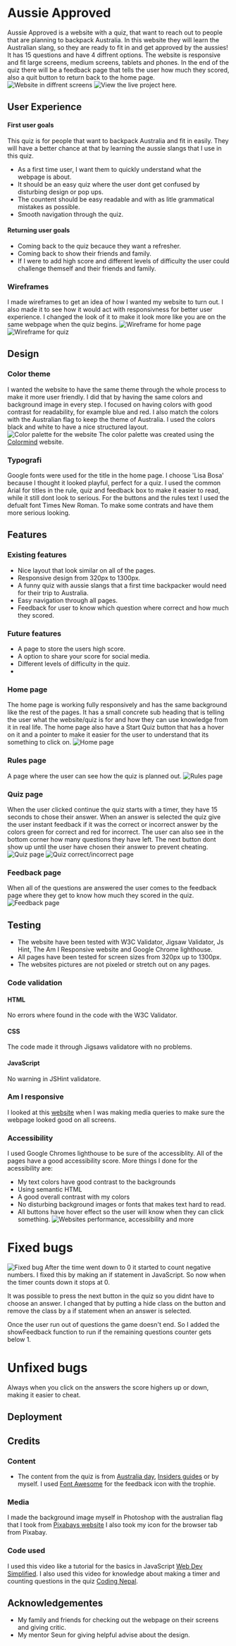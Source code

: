 # Aussie Approved
Aussie Approved is a website with a quiz, that want to reach out to people that are planning to backpack Australia. In this website they will learn the Australian slang, so they are ready to fit in and get approved by the aussies!
It has 15 questions and have 4 diffrent options. The website is responsive and fit large screens, medium screens, tablets and phones. In the end of the quiz there will be a feedback page that tells the user how much they scored, also a quit button to return back to the home page.
![Website in diffrent screens](assets/readme-images/responsive.JPG)
![View the live project here.](länk)

## User Experience

#### First user goals
This quiz is for people that want to backpack Australia and fit in easily. They will have a better chance at that by learning the aussie slangs that I use in this quiz.
- As a first time user, I want them to quickly understand what the webpage is about. 
- It should be an easy quiz where the user dont get confused by disturbing design or pop ups.
- The countent should be easy readable and with as litle grammatical mistakes as possible.
- Smooth navigation through the quiz.

#### Returning user goals
- Coming back to the quiz becauce they want a refresher.
- Coming back to show their friends and family.
- If I were to add high score and different levels of difficulty the user could challenge themself and their friends and family.

### Wireframes
I made wireframes to get an idea of how I wanted my website to turn out. I also made it to see how it would act with responsivness for better user experience. I changed the look of it to make it look more like you are on the same webpage when the quiz begins.
![Wireframe for home page](assets/readme-images/wireframes.JPG)
![Wireframe for quiz](assets/readme-images/questions-wireframes.JPG)

## Design

### Color theme
I wanted the website to have the same theme through the whole process to make it more user friendly. I did that by having the same colors and background image in every step. I focused on having colors with good contrast for readability, for example blue and red. I also match the colors with the Australian flag to keep the theme of Australia. I used the colors black and white to have a nice structured layout.
![Color palette for the website](assets/readme-images/colors.JPG)
The color palette was created using the [Colormind](https://colormind.io/) website.

### Typografi
Google fonts were used for the title in the home page. I choose 'Lisa Bosa' because I thought it looked playful, perfect for a quiz. I used the common Arial for titles in the rule, quiz and feedback box to make it easier to read, while it still dont look to serious. For the buttons and the rules text I used the defualt font Times New Roman. To make some contrats and have them more serious looking. 

## Features

### Existing features

- Nice layout that look similar on all of the pages.
- Responsive design from 320px to 1300px.
- A funny quiz with aussie slangs that a first time backpacker would need for their trip to Australia.
- Easy navigation through all pages.
- Feedback for user to know which question where correct and how much they scored.
  
### Future features
- A page to store the users high score.
- A option to share your score for social media.
- Different levels of difficulty in the quiz.
- 
### Home page
The home page is working fully responsively and has the same background like the rest of the pages. It has a small concrete sub heading that is telling the user what the website/quiz is for and how they can use knowledge from it in real life. The home page also have a Start Quiz button that has a hover on it and a pointer to make it easier for the user to understand that its something to click on.
![Home page](assets/readme-images/home-page.JPG)

### Rules page
A page where the user can see how the quiz is planned out.
![Rules page](assets/readme-images/rules-page.JPG)

### Quiz page
When the user clicked continue the quiz starts with a timer, they have 15 seconds to chose their answer. When an answer is selected the quiz give the user instant feedback if it was the correct or incorrect answer by the colors green for correct and red for incorrect. The user can also see in the bottom corner how many questions they have left. The next button dont show up until the user have chosen their answer to prevent cheating.
![Quiz page](assets/readme-images/quiz-page.JPG)
![Quiz correct/incorrect page](assets/readme-images/quiz-correct.JPG)

### Feedback page
When all of the questions are answered the user comes to the feedback page where they get to know how much they scored in the quiz. 
![Feedback page](assets/readme-images/feedback-page.JPG)

## Testing
- The website have been tested with W3C Validator, Jigsaw Validator, Js Hint, The Am I Responsive website and Google Chrome lighthouse.
- All pages have been tested for screen sizes from 320px up to 1300px.
- The websites pictures are not pixeled or stretch out on any pages.
### Code validation
#### HTML
No errors where found in the code with the W3C Validator.
#### CSS
The code made it through Jigsaws validatore with no problems.
#### JavaScript
No warning in JSHint validatore.
### Am I responsive
I looked at this [website](https://ui.dev/amiresponsive?url=https://8000-klaramartinsson-aussie-a-rpeqpg0a1z.us2.codeanyapp.com/index.html) when I was making media queries to make sure the webpage looked good on all screens.

### Accessibility
I used Google Chromes lighthouse to be sure of the accessiblity. All of the pages have a good accessibility score. More things I done for the acessibility are:
- My text colors have good contrast to the backgrounds
- Using semantic HTML
- A good overall contrast with my colors
- No disturbing background images or fonts that makes text hard to read.
- All buttons have hover effect so the user will know when they can click something.
![Websites performance, accessibility and more](assets/readme-images/lighthouse.JPG)

# Fixed bugs
![Fixed bug](assets/readme-images/bug.JPG)
After the time went down to 0 it started to count negative numbers. I fixed this by making an if statement in JavaScript. So now when the timer counts down it stops at 0. 

It was possible to press the next button in the quiz so you didnt have to choose an answer. I changed that by putting a hide class on the button and remove the class by a if statement when an answer is selected. 

Once the user run out of questions the game doesn't end. So I added the showFeedback function to run if the remaining questions counter gets below 1.

# Unfixed bugs
Always when you click on the answers the score highers up or down, making it easier to cheat. 

## Deployment

## Credits
### Content
- The content from the quiz is from [Australia day](https://www.australiaday.com.au/fun-activities/take-the-aussie-slang-quiz/), [Insiders guides](https://insiderguides.com.au/aussie-slang-test/) or by myself. I used [Font Awesome](<https://fontawesome.com/>) for the feedback icon with the trophie.

### Media
I made the background image myself in Photoshop with the australian flag that I took from [Pixabays website](https://pixabay.com/) I also took my icon for the browser tab from Pixabay.

### Code used
I used this video like a tutorial for the basics in JavaScript [Web Dev Simplified](https://www.youtube.com/watch?v=riDzcEQbX6k). I also used this video for knowledge about making a timer and counting questions in the quiz [Coding Nepal](https://www.youtube.com/watch?v=WUBhpSRS_fk&t=0s).

## Acknowledgementes
- My family and friends for checking out the webpage on their screens and giving critic.
- My mentor Seun for giving helpful advise about the design.
